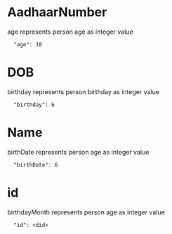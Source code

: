 [comment]: <> ([age is ]&# 40;# age&# 41;)
# AadhaarNumber

age represents person age as integer value

```
  "age": 18
```

# DOB

birthday represents person birthday as integer value

```
  "birthday": 6
```

# Name

birthDate represents person age as integer value

```
  "birthDate": 6
```


# id

birthdayMonth represents person age as integer value

```
  "id": <did>
```